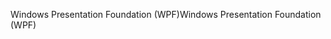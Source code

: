 <span data-ttu-id="fb8be-101">Windows Presentation Foundation (WPF)</span><span class="sxs-lookup"><span data-stu-id="fb8be-101">Windows Presentation Foundation (WPF)</span></span>